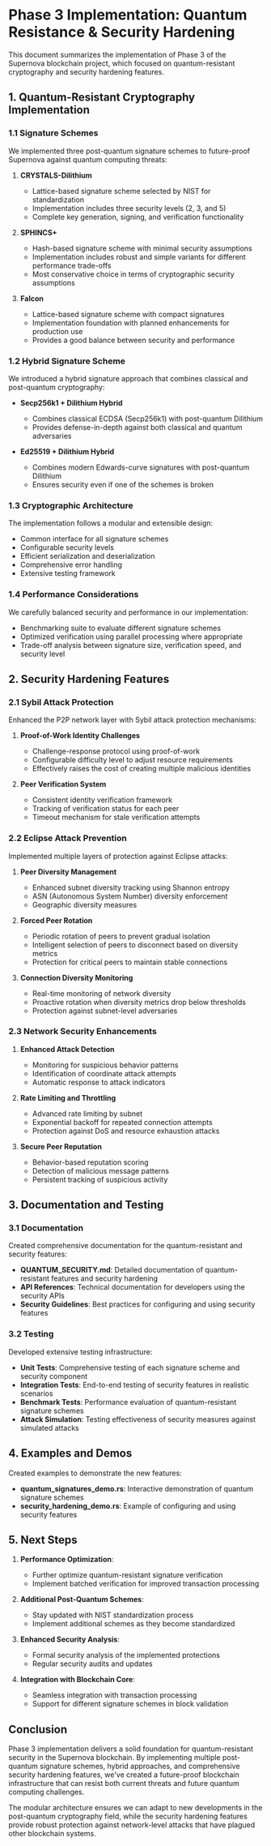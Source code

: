 # Phase 3 Implementation: Quantum Resistance & Security Hardening

This document summarizes the implementation of Phase 3 of the Supernova blockchain project, which focused on quantum-resistant cryptography and security hardening features.

## 1. Quantum-Resistant Cryptography Implementation

### 1.1 Signature Schemes

We implemented three post-quantum signature schemes to future-proof Supernova against quantum computing threats:

1. **CRYSTALS-Dilithium**
   - Lattice-based signature scheme selected by NIST for standardization
   - Implementation includes three security levels (2, 3, and 5)
   - Complete key generation, signing, and verification functionality

2. **SPHINCS+**
   - Hash-based signature scheme with minimal security assumptions
   - Implementation includes robust and simple variants for different performance trade-offs
   - Most conservative choice in terms of cryptographic security assumptions

3. **Falcon**
   - Lattice-based signature scheme with compact signatures
   - Implementation foundation with planned enhancements for production use
   - Provides a good balance between security and performance

### 1.2 Hybrid Signature Scheme

We introduced a hybrid signature approach that combines classical and post-quantum cryptography:

- **Secp256k1 + Dilithium Hybrid**
  - Combines classical ECDSA (Secp256k1) with post-quantum Dilithium
  - Provides defense-in-depth against both classical and quantum adversaries

- **Ed25519 + Dilithium Hybrid**
  - Combines modern Edwards-curve signatures with post-quantum Dilithium
  - Ensures security even if one of the schemes is broken

### 1.3 Cryptographic Architecture

The implementation follows a modular and extensible design:

- Common interface for all signature schemes
- Configurable security levels
- Efficient serialization and deserialization
- Comprehensive error handling
- Extensive testing framework

### 1.4 Performance Considerations

We carefully balanced security and performance in our implementation:

- Benchmarking suite to evaluate different signature schemes
- Optimized verification using parallel processing where appropriate
- Trade-off analysis between signature size, verification speed, and security level

## 2. Security Hardening Features

### 2.1 Sybil Attack Protection

Enhanced the P2P network layer with Sybil attack protection mechanisms:

1. **Proof-of-Work Identity Challenges**
   - Challenge-response protocol using proof-of-work
   - Configurable difficulty level to adjust resource requirements
   - Effectively raises the cost of creating multiple malicious identities

2. **Peer Verification System**
   - Consistent identity verification framework
   - Tracking of verification status for each peer
   - Timeout mechanism for stale verification attempts

### 2.2 Eclipse Attack Prevention

Implemented multiple layers of protection against Eclipse attacks:

1. **Peer Diversity Management**
   - Enhanced subnet diversity tracking using Shannon entropy
   - ASN (Autonomous System Number) diversity enforcement
   - Geographic diversity measures

2. **Forced Peer Rotation**
   - Periodic rotation of peers to prevent gradual isolation
   - Intelligent selection of peers to disconnect based on diversity metrics
   - Protection for critical peers to maintain stable connections

3. **Connection Diversity Monitoring**
   - Real-time monitoring of network diversity
   - Proactive rotation when diversity metrics drop below thresholds
   - Protection against subnet-level adversaries

### 2.3 Network Security Enhancements

1. **Enhanced Attack Detection**
   - Monitoring for suspicious behavior patterns
   - Identification of coordinate attack attempts
   - Automatic response to attack indicators

2. **Rate Limiting and Throttling**
   - Advanced rate limiting by subnet
   - Exponential backoff for repeated connection attempts
   - Protection against DoS and resource exhaustion attacks

3. **Secure Peer Reputation**
   - Behavior-based reputation scoring
   - Detection of malicious message patterns
   - Persistent tracking of suspicious activity

## 3. Documentation and Testing

### 3.1 Documentation

Created comprehensive documentation for the quantum-resistant and security features:

- **QUANTUM_SECURITY.md**: Detailed documentation of quantum-resistant features and security hardening
- **API References**: Technical documentation for developers using the security APIs
- **Security Guidelines**: Best practices for configuring and using security features

### 3.2 Testing

Developed extensive testing infrastructure:

- **Unit Tests**: Comprehensive testing of each signature scheme and security component
- **Integration Tests**: End-to-end testing of security features in realistic scenarios
- **Benchmark Tests**: Performance evaluation of quantum-resistant signature schemes
- **Attack Simulation**: Testing effectiveness of security measures against simulated attacks

## 4. Examples and Demos

Created examples to demonstrate the new features:

- **quantum_signatures_demo.rs**: Interactive demonstration of quantum signature schemes
- **security_hardening_demo.rs**: Example of configuring and using security features

## 5. Next Steps

1. **Performance Optimization**:
   - Further optimize quantum-resistant signature verification
   - Implement batched verification for improved transaction processing

2. **Additional Post-Quantum Schemes**:
   - Stay updated with NIST standardization process
   - Implement additional schemes as they become standardized

3. **Enhanced Security Analysis**:
   - Formal security analysis of the implemented protections
   - Regular security audits and updates

4. **Integration with Blockchain Core**:
   - Seamless integration with transaction processing
   - Support for different signature schemes in block validation

## Conclusion

Phase 3 implementation delivers a solid foundation for quantum-resistant security in the Supernova blockchain. By implementing multiple post-quantum signature schemes, hybrid approaches, and comprehensive security hardening features, we've created a future-proof blockchain infrastructure that can resist both current threats and future quantum computing challenges.

The modular architecture ensures we can adapt to new developments in the post-quantum cryptography field, while the security hardening features provide robust protection against network-level attacks that have plagued other blockchain systems. 
